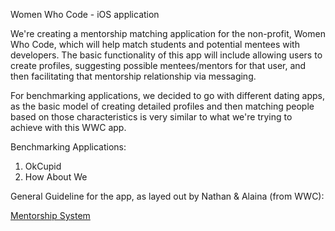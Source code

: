 Women Who Code - iOS application

We're creating a mentorship matching application for the non-profit, Women Who Code, which will help match students and potential mentees with developers. The basic functionality of this app will include allowing users to create profiles, suggesting possible mentees/mentors for that user, and then facilitating that mentorship relationship via messaging.

For benchmarking applications, we decided to go with different dating apps, as the basic model of creating detailed profiles and then matching people based on those characteristics is very similar to what we're trying to achieve with this WWC app. 

Benchmarking Applications:
1) OkCupid
2) How About We


General Guideline for the app, as layed out by Nathan & Alaina (from WWC):

[Mentorship System](https://gist.github.com/nesquena/9648cd400423173db5ca)